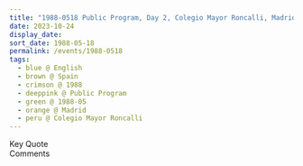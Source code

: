 ```yaml
---
title: "1988-0518 Public Program, Day 2, Colegio Mayor Roncalli, Madrid, Spain"
date: 2023-10-24
display_date: 
sort_date: 1988-05-18
permalink: /events/1988-0518
tags:
  - blue @ English
  - brown @ Spain
  - crimson @ 1988
  - deeppink @ Public Program
  - green @ 1988-05
  - orange @ Madrid
  - peru @ Colegio Mayor Roncalli
---
```


<wave-list>
  <list-title color="green" width="75">Key Quote</list-title>
  <list-item color="BlanchedAlmond"  width="200"></list-item>
  <list-item color="Lavender"></list-item>
  <list-item color="BlanchedAlmond"></list-item>
</wave-list>

<br>

<wave-list>
  <list-title color="green" width="75">Comments</list-title>
  <list-item color="BlanchedAlmond"  width="200"></list-item>
  <list-item color="Lavender"></list-item>
  <list-item color="BlanchedAlmond"></list-item>
</wave-list>